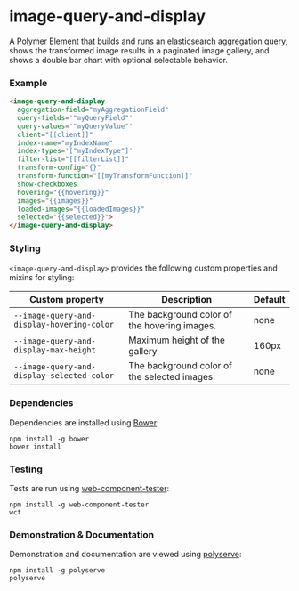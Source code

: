 # image-query-and-display

A Polymer Element that builds and runs an elasticsearch aggregation query, shows the transformed image results in a paginated image gallery,
and shows a double bar chart with optional selectable behavior.

### Example
```html
<image-query-and-display
  aggregation-field="myAggregationField"
  query-fields='"myQueryField"'
  query-values='"myQueryValue"'
  client="[[client]]"
  index-name="myIndexName"
  index-types='["myIndexType"]'
  filter-list="[[filterList]]"
  transform-config="{}"
  transform-function="[[myTransformFunction]]"
  show-checkboxes
  hovering="{{hovering}}"
  images="{{images}}"
  loaded-images="{{loadedImages}}"
  selected="{{selected}}">
</image-query-and-display>
```

### Styling

`<image-query-and-display>` provides the following custom properties and mixins for styling:

Custom property                            | Description                                  | Default
-------------------------------------------|----------------------------------------------|--------
`--image-query-and-display-hovering-color` | The background color of the hovering images. | none
`--image-query-and-display-max-height`     | Maximum height of the gallery                | 160px
`--image-query-and-display-selected-color` | The background color of the selected images. | none

### Dependencies

Dependencies are installed using [Bower](http://bower.io/):

    npm install -g bower
    bower install

### Testing

Tests are run using [web-component-tester](https://github.com/Polymer/web-component-tester):

    npm install -g web-component-tester
    wct

### Demonstration & Documentation

Demonstration and documentation are viewed using [polyserve](https://github.com/PolymerLabs/polyserve):

    npm install -g polyserve
    polyserve

